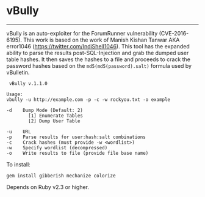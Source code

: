 # vBully
____

vBully is an auto-exploiter for the ForumRunner vulnerability (CVE-2016-6195). This work is based on the work of Manish Kishan Tanwar AKA error1046 (https://twitter.com/IndiShell1046). This tool has the expanded ability to parse the results post-SQL-Injection and grab the dumped user table hashes. It then saves the hashes to a file and proceeds to crack the password hashes based on the `md5(md5(password).salt)` formula used by vBulletin.  

```
 vBully v.1.1.0

Usage:
vbully -u http://example.com -p -c -w rockyou.txt -o example

-d    Dump Mode (Default: 2)
        [1] Enumerate Tables
        [2] Dump User Table

-u    URL
-p    Parse results for user:hash:salt combinations
-c    Crack hashes (must provide -w <wordlist>)
-w    Specify wordlist (decompressed)
-o    Write results to file (provide file base name)
```

To install: 

    gem install gibberish mechanize colorize

Depends on Ruby v2.3 or higher. 
